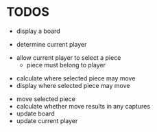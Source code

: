 # TODOS

- display a board

- determine current player

* allow current player to select a piece
  - piece must belong to player

- calculate where selected piece may move
- display where selected piece may move

* move selected piece
* calculate whether move results in any captures
* update board
* update current player
